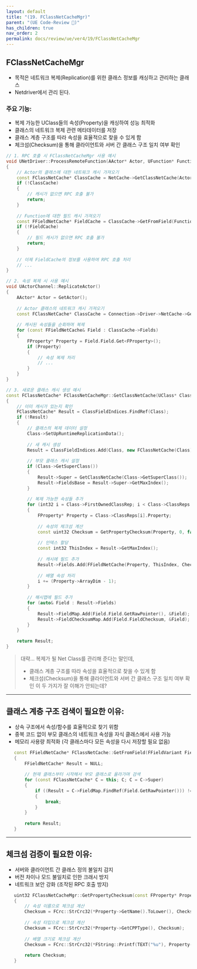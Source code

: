```yaml
---
layout: default
title: "(19. FClassNetCacheMgr)"
parent: "(UE Code-Review 🤖)"
has_children: true
nav_order: 2
permalink: docs/review/ue/ver4/19/FClassNetCacheMgr
---
```


## FClassNetCacheMgr

* 목적은 네트워크 복제(Replication)를 위한 클래스 정보를 캐싱하고 관리하는 클래스
* Netdriver에서 관리 된다.

### 주요 기능:

* 복제 가능한 UClass들의 속성(Property)을 캐싱하여 성능 최적화
* 클래스의 네트워크 복제 관련 메타데이터를 저장
* 클래스 계층 구조를 따라 속성을 효율적으로 찾을 수 있게 함
* 체크섬(Checksum)을 통해 클라이언트와 서버 간 클래스 구조 일치 여부 확인

```cpp
// 1. RPC 호출 시 FClassNetCacheMgr 사용 예시
void UNetDriver::ProcessRemoteFunction(AActor* Actor, UFunction* Function, void* Parameters, FOutParmRec* OutParms, FFrame* Stack)
{
    // Actor의 클래스에 대한 네트워크 캐시 가져오기
    const FClassNetCache* ClassCache = NetCache->GetClassNetCache(Actor->GetClass());
    if (!ClassCache)
    {
        // 캐시가 없으면 RPC 호출 불가
        return;
    }
    
    // Function에 대한 필드 캐시 가져오기
    const FFieldNetCache* FieldCache = ClassCache->GetFromField(Function);
    if (!FieldCache)
    {
        // 필드 캐시가 없으면 RPC 호출 불가
        return;
    }
    
    // 이제 FieldCache의 정보를 사용하여 RPC 호출 처리
    // ...
}

// 2. 속성 복제 시 사용 예시
void UActorChannel::ReplicateActor()
{
    AActor* Actor = GetActor();
    
    // Actor 클래스의 네트워크 캐시 가져오기
    const FClassNetCache* ClassCache = Connection->Driver->NetCache->GetClassNetCache(Actor->GetClass());
    
    // 캐시된 속성들을 순회하며 복제
    for (const FFieldNetCache& Field : ClassCache->Fields)
    {
        FProperty* Property = Field.Field.Get<FProperty>();
        if (Property)
        {
            // 속성 복제 처리
            // ...
        }
    }
}

// 3. 새로운 클래스 캐시 생성 예시
const FClassNetCache* FClassNetCacheMgr::GetClassNetCache(UClass* Class)
{
    // 이미 캐시가 있는지 확인
    FClassNetCache* Result = ClassFieldIndices.FindRef(Class);
    if (!Result)
    {
        // 클래스의 복제 데이터 설정
        Class->SetUpRuntimeReplicationData();
        
        // 새 캐시 생성
        Result = ClassFieldIndices.Add(Class, new FClassNetCache(Class));
        
        // 부모 클래스 캐시 설정
        if (Class->GetSuperClass())
        {
            Result->Super = GetClassNetCache(Class->GetSuperClass());
            Result->FieldsBase = Result->Super->GetMaxIndex();
        }
        
        // 복제 가능한 속성들 추가
        for (int32 i = Class->FirstOwnedClassRep; i < Class->ClassReps.Num(); ++i)
        {
            FProperty* Property = Class->ClassReps[i].Property;
            
            // 속성의 체크섬 계산
            const uint32 Checksum = GetPropertyChecksum(Property, 0, false);
            
            // 인덱스 할당
            const int32 ThisIndex = Result->GetMaxIndex();
            
            // 캐시에 필드 추가
            Result->Fields.Add(FFieldNetCache(Property, ThisIndex, Checksum));
            
            // 배열 속성 처리
            i += (Property->ArrayDim - 1);
        }
        
        // 해시맵에 필드 추가
        for (auto& Field : Result->Fields)
        {
            Result->FieldMap.Add(Field.Field.GetRawPointer(), &Field);
            Result->FieldChecksumMap.Add(Field.FieldChecksum, &Field);
        }
    }
    
    return Result;
}
```

> 대략... 복제가 될 Net Class를 관리해 준다는 말인데, 
> * 클래스 계층 구조를 따라 속성을 효율적으로 찾을 수 있게 함
> * 체크섬(Checksum)을 통해 클라이언트와 서버 간 클래스 구조 일치 여부 확인
> 이 두 가지가 잘 이해가 안되는데?

---

## 클래스 계층 구조 검색이 필요한 이유:

* 상속 구조에서 속성/함수를 효율적으로 찾기 위함
* 중복 코드 없이 부모 클래스의 네트워크 속성을 자식 클래스에서 사용 가능
* 메모리 사용량 최적화 (각 클래스마다 모든 속성을 다시 저장할 필요 없음)

```cpp
   const FFieldNetCache* FClassNetCache::GetFromField(FFieldVariant Field) const
   {
       FFieldNetCache* Result = NULL;
       
       // 현재 클래스부터 시작해서 부모 클래스로 올라가며 검색
       for (const FClassNetCache* C = this; C; C = C->Super)
       {
           if ((Result = C->FieldMap.FindRef(Field.GetRawPointer())) != NULL)
           {
               break;
           }
       }
       
       return Result;
   }
```

---

## 체크섬 검증이 필요한 이유:

* 서버와 클라이언트 간 클래스 정의 불일치 감지
* 버전 차이나 모드 불일치로 인한 크래시 방지
* 네트워크 보안 강화 (조작된 RPC 호출 방지)

```cpp
   uint32 FClassNetCacheMgr::GetPropertyChecksum(const FProperty* Property, uint32 Checksum) const
   {
       // 속성 이름으로 체크섬 계산
       Checksum = FCrc::StrCrc32(*Property->GetName().ToLower(), Checksum);
       
       // 속성 타입으로 체크섬 계산
       Checksum = FCrc::StrCrc32(*Property->GetCPPType(), Checksum);
       
       // 배열 크기로 체크섬 계산
       Checksum = FCrc::StrCrc32(*FString::Printf(TEXT("%u"), Property->ArrayDim), Checksum);
       
       return Checksum;
   }
```